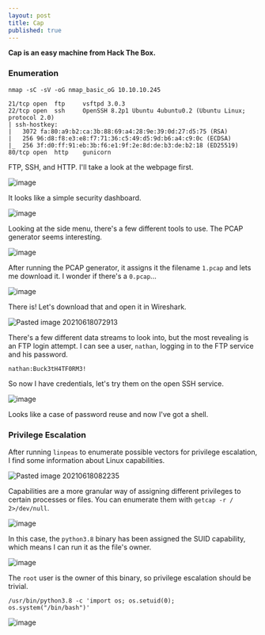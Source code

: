 ```yaml
---
layout: post
title: Cap
published: true
---
```


**Cap is an easy machine from Hack The Box.**

### Enumeration 

`nmap -sC -sV -oG nmap_basic_oG 10.10.10.245`

```
21/tcp open  ftp     vsftpd 3.0.3
22/tcp open  ssh     OpenSSH 8.2p1 Ubuntu 4ubuntu0.2 (Ubuntu Linux; protocol 2.0)
| ssh-hostkey: 
|   3072 fa:80:a9:b2:ca:3b:88:69:a4:28:9e:39:0d:27:d5:75 (RSA)
|   256 96:d8:f8:e3:e8:f7:71:36:c5:49:d5:9d:b6:a4:c9:0c (ECDSA)
|_  256 3f:d0:ff:91:eb:3b:f6:e1:9f:2e:8d:de:b3:de:b2:18 (ED25519)
80/tcp open  http    gunicorn
```

FTP, SSH, and HTTP. I'll take a look at the webpage first.

![image](https://user-images.githubusercontent.com/60187707/136704371-5e511635-1639-46a0-a9a2-9a2971e1e13a.png)

It looks like a simple security dashboard.

![image](https://user-images.githubusercontent.com/60187707/136704397-8f9b28f3-e507-4838-a77d-8d86c8668a7f.png)

Looking at the side menu, there's a few different tools to use. The PCAP generator seems interesting.

![image](https://user-images.githubusercontent.com/60187707/136704482-ec9df496-6878-463f-af43-47141cfbb689.png)

After running the PCAP generator, it assigns it the filename `1.pcap` and lets me download it. I wonder if there's a `0.pcap`...

![image](https://user-images.githubusercontent.com/60187707/136704598-c576cdb7-c838-4f32-9878-e26ce3428db7.png)

There is! Let's download that and open it in Wireshark.

![Pasted image 20210618072913](https://user-images.githubusercontent.com/60187707/136704635-d3c6a4ba-49c6-462e-966b-8e807faea37b.png)

There's a few different data streams to look into, but the most revealing is an FTP login attempt. I can see a user, `nathan`, logging in to the FTP service and his password.

`nathan:Buck3tH4TF0RM3!`

So now I have credentials, let's try them on the open SSH service.

![image](https://user-images.githubusercontent.com/60187707/136704753-ed5b1033-2d12-42e6-b7d0-b2addbd3d667.png)

Looks like a case of password reuse and now I've got a shell.

### Privilege Escalation

After running `linpeas` to enumerate possible vectors for privilege escalation, I find some information about Linux capabilities.

![Pasted image 20210618082235](https://user-images.githubusercontent.com/60187707/136704872-da3205bd-f398-4a5b-b7d7-183c0ed4ccf1.png)

Capabilities are a more granular way of assigning different privileges to certain processes or files. You can enumerate them with `getcap -r / 2>/dev/null`. 

![image](https://user-images.githubusercontent.com/60187707/136704947-bd1e44fe-3b3b-4f5c-9085-9011367fee02.png)

In this case, the `python3.8` binary has been assigned the SUID capability, which means I can run it as the file's owner.

![image](https://user-images.githubusercontent.com/60187707/136705012-4461d6bd-fd9f-4c4e-adbe-b4c8b307ad21.png)

The `root` user is the owner of this binary, so privilege escalation should be trivial.

`/usr/bin/python3.8 -c 'import os; os.setuid(0); os.system("/bin/bash")'`

![image](https://user-images.githubusercontent.com/60187707/136705091-45218ec6-4f87-4164-a59c-4880aa1043b5.png)

